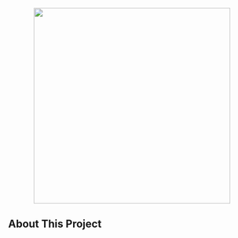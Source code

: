 <p align="center"><img src="https://pbs.twimg.com/profile_images/1126418914894860288/qglEEhOT_400x400.png" width="400"></p>

## About This Project
